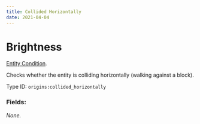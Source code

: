 ```yaml
---
title: Collided Horizontally
date: 2021-04-04
---
```

# Brightness

[Entity Condition](../entity_conditions.md).

Checks whether the entity is colliding horizontally (walking against a block).

Type ID: `origins:collided_horizontally`

### Fields:

_None._

